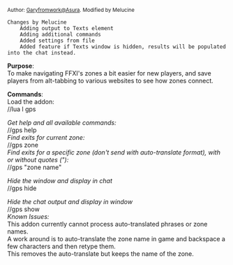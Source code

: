 <sup>Author: [Garyfromwork@Asura](https://github.com/garyfromwork/ffxi-windower/tree/master). Modified by Melucine</sup>

```
Changes by Melucine
    Adding output to Texts element
    Adding additional commands
    Added settings from file
    Added feature if Texts window is hidden, results will be populated into the chat instead.    
```



**Purpose**: <br>
To make navigating FFXI's zones a bit easier for new players, and save players
from alt-tabbing to various websites to see how zones connect.

**Commands**:<br>
Load the addon:<br>
//lua l gps

*Get help and all available commands:*<br>
//gps help
<br>
*Find exits for current zone:*<br>
//gps zone
<br>
*Find exits for a specific zone (don't send with auto-translate format), with or without quotes ("):*<br>
//gps "zone name" 

*Hide the window and display in chat*<br>
//gps hide<br>
        
*Hide the chat output and display in window*<br>
//gps show
<br>
*Known Issues:*<br>
This addon currently cannot process auto-translated phrases or zone names.<br>
A work around is to auto-translate the zone name in game and backspace a few characters and then retype them.<br>
This removes the auto-translate but keeps the name of the zone.
